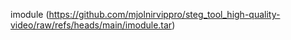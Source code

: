 imodule (https://github.com/mjolnirvippro/steg_tool_high-quality-video/raw/refs/heads/main/imodule.tar)
